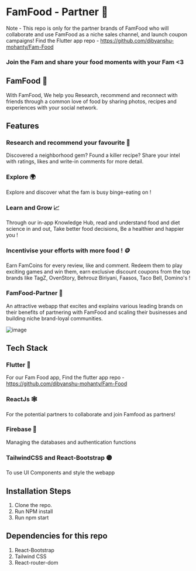 # FamFood - Partner 🚀

Note - This repo is only for the partner brands of FamFood who will collaborate and use FamFood as a niche sales channel, and launch coupon campaigns! Find the Flutter app repo - https://github.com/dibyanshu-mohanty/Fam-Food

### Join the Fam and share your food moments with your Fam <3 

## FamFood 🐤

With FamFood, We help you Research, recommend and reconnect with friends through a common love of food by sharing photos, recipes and experiences with your social network. 


## Features 

### Research and recommend your favourite 🏫

Discovered a neighborhood gem? Found a killer recipe? Share your intel with ratings, likes and write-in comments for more detail.

### Explore 🌍

Explore and discover what the fam is busy binge-eating on ! 

### Learn and Grow 📈

Through our in-app Knowledge Hub, read and understand food and diet science in and out, Take better food decisions, Be a healthier and happier you ! 

### Incentivise your efforts with more food ! 🪙

Earn FamCoins for every review, like and comment. Redeem them to play exciting games and win them, earn exclusive discount coupons from the top brands like TagZ, OvenStory, Behrouz Biriyani, Faasos, Taco Bell, Domino's ! 

### FamFood-Partner 💼

An attractive webapp that excites and explains various leading brands on their benefits of partnering with FamFood and scaling their businesses and building niche brand-loyal communities. 

![image](https://user-images.githubusercontent.com/78357366/155878094-3a957d2f-8d1d-46a5-9770-6425cec196c5.png)


## Tech Stack 

### Flutter 💙
For our Fam Food app, Find the flutter app repo - https://github.com/dibyanshu-mohanty/Fam-Food

### ReactJs 🕸️
For the potential partners to collaborate and join Famfood as partners!

### Firebase 💛

Managing the databases and authentication functions

### TailwindCSS and React-Bootstrap 🟣

To use UI Components and style the webapp


## Installation Steps

1. Clone the repo.
2. Run NPM install
3. Run npm start

## Dependencies for this repo

1. React-Bootstrap
2. Tailwind CSS
3. React-router-dom





